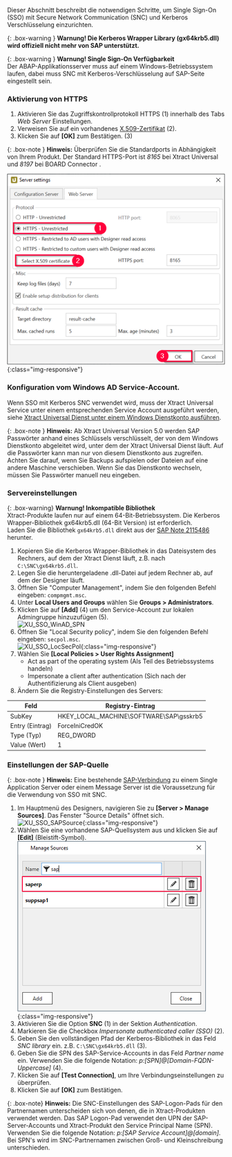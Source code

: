 Dieser Abschnitt beschreibt die notwendigen Schritte, um Single Sign-On (SSO) mit Secure Network Communication (SNC) und Kerberos Verschlüsselung einzurichten.

{: .box-warning }
**Warnung! Die Kerberos Wrapper Library (gx64krb5.dll) wird offiziell nicht mehr von SAP unterstützt.**

{: .box-warning }
**Warnung! Single Sign-On Verfügbarkeit** <br> 
Der ABAP-Applikationsserver muss auf einem Windows-Betriebssystem laufen, dabei muss SNC mit Kerberos-Verschlüsselung auf SAP-Seite eingestellt sein. <br>


### Aktivierung von HTTPS
1. Aktivieren Sie das Zugriffskontrollprotokoll HTTPS (1) innerhalb des Tabs *Web Server* Einstellungen. 
2. Verweisen Sie auf ein vorhandenes [X.509-Zertifikat](../../sicherheit/x.509-zertifikat-installieren) (2).<br>
3. Klicken Sie auf **[OK]** zum Bestätigen. (3)<br>

{: .box-note }
**Hinweis:** Überprüfen Sie die Standardports in Abhängigkeit von Ihrem Produkt. Der Standard HTTPS-Port ist *8165* bei Xtract Universal und
*8197* bei BOARD Connector .


![XU_WebServerSettings_https](/img/content/XU_Server_Settings_Webserver_HTTPS.png){:class="img-responsive"}

### Konfiguration vom Windows AD Service-Account.
Wenn SSO mit Kerberos SNC verwendet wird, muss der Xtract Universal Service unter einem entsprechenden Service Account ausgeführt werden, siehe [Xtract Universal Dienst unter einem Windows Dienstkonto ausführen](../service-account).


{: .box-note }
**Hinweis:** Ab Xtract Universal Version 5.0 werden SAP Passwörter anhand eines Schlüssels verschlüsselt, der von dem Windows Dienstkonto abgeleitet wird, unter dem der Xtract Universal Dienst läuft.
Auf die Passwörter kann man nur von diesem Dienstkonto aus zugreifen. Achten Sie darauf, wenn Sie Backups aufspielen oder Dateien auf eine andere Maschine verschieben.
Wenn Sie das Dienstkonto wechseln, müssen Sie Passwörter manuell neu eingeben.

### Servereinstellungen

{: .box-warning}
**Warnung! Inkompatible Bibliothek**  <br>
Xtract-Produkte laufen nur auf einem 64-Bit-Betriebssystem. Die Kerberos Wrapper-Bibliothek gx64krb5.dll (64-Bit Version) ist erforderlich. <br>
Laden Sie die Bibliothek `gx64krb5.dll` direkt aus der [SAP Note 2115486](https://launchpad.support.sap.com/#/notes/2115486) herunter.

1. Kopieren Sie die Kerberos Wrapper-Bibliothek in das Dateisystem des Rechners, auf dem der Xtract Dienst läuft, z.B. nach `C:\SNC\gx64krb5.dll`.
2. Legen Sie die heruntergeladene .dll-Datei auf jedem Rechner ab, auf dem der Designer läuft.
3. Öffnen Sie "Computer Management", indem Sie den folgenden Befehl eingeben: `compmgmt.msc`.
4. Unter **Local Users and Groups** wählen Sie **Groups > Administrators**.
5. Klicken Sie auf **[Add]** (4) um den Service-Account zur lokalen Admingruppe hinzuzufügen (5).<br>
![XU_SSO_WinAD_SPN](/img/content/admin_groups_xu_service_account.png)
6. Öffnen Sie "Local Security policy", indem Sie den folgenden Befehl eingeben: `secpol.msc`. <br>
![XU_SSO_LocSecPol](/img/content/XU_SSO_LocSecPol.png){:class="img-responsive"}
7. Wählen Sie **[Local Policies > User Rights Assignment]**
    - Act as part of the operating system (Als Teil des Betriebssystems handeln) 
    - Impersonate a client after authentication (Sich nach der Authentifizierung als Client ausgeben)
8. Ändern Sie die Registry-Einstellungen des Servers:

**Feld** | **Registry-Eintrag**
------------ | -------------
SubKey | HKEY_LOCAL_MACHINE\SOFTWARE\SAP\gsskrb5
Entry (Eintrag) | ForceIniCredOK
Type (Typ) | REG_DWORD
Value (Wert) | 1


### Einstellungen der SAP-Quelle 

{: .box-note }
**Hinweis:** Eine bestehende [SAP-Verbindung](../../einfuehrung/sap-verbindungen-anlegen) zu einem Single Application Server oder einem Message Server ist die Voraussetzung für die Verwendung von SSO mit SNC.

1. Im Hauptmenü des Designers, navigieren Sie zu **[Server > Manage Sources]**. Das Fenster "Source Details" öffnet sich.<br>
![XU_SSO_SAPSource](/img/content/XU_SSO_SAP_Source.png){:class="img-responsive"}
2. Wählen Sie eine vorhandene SAP-Quellsystem aus und klicken Sie auf **[Edit]** (Bleistift-Symbol).<br>
![Edit-SAP-source](/img/content/edit_sap_source.png){:class="img-responsive"}
3. Aktivieren Sie die Option **SNC** (1) in der Sektion *Authentication*.
4. Markieren Sie die Checkbox *Impersonate authenticated caller (SSO)* (2).
5. Geben Sie den vollständigen Pfad der Kerberos-Bibliothek in das Feld *SNC library* ein.
z.B. `C:\SNC\gx64krb5.dll` (3).
6. Geben Sie die SPN des SAP-Service-Accounts in das Feld *Partner name* ein. Verwenden Sie die folgende Notation: *p:[SPN]@[Domain-FQDN-Uppercase]* (4). 
7. Klicken Sie auf **[Test Connection]**, um Ihre Verbindungseinstellungen zu überprüfen.
8. Klicken Sie auf **[OK]** zum Bestätigen.


{: .box-note}
**Hinweis:** Die SNC-Einstellungen des SAP-Logon-Pads für den Partnernamen unterscheiden sich von denen, die in Xtract-Produkten verwendet werden. 
Das SAP Logon-Pad verwendet den UPN der SAP-Server-Accounts und Xtract-Produkt den Service Principal Name (SPN). Verwenden Sie die folgende Notation:
*p:[SAP Service Account]@[domain]*. Bei SPN's wird im SNC-Partnernamen zwischen Groß- und Kleinschreibung unterschieden.

